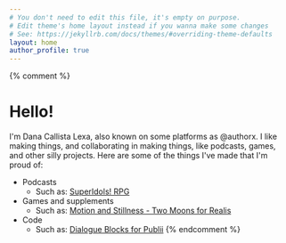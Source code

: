 ```yaml
---
# You don't need to edit this file, it's empty on purpose.
# Edit theme's home layout instead if you wanna make some changes
# See: https://jekyllrb.com/docs/themes/#overriding-theme-defaults
layout: home
author_profile: true
---
```

{% comment %}
# Hello!
I'm Dana Callista Lexa, also known on some platforms as @authorx. I like making things, and collaborating in making things, like podcasts, games, and other silly projects. Here are some of the things I've made that I'm proud of:

* Podcasts
    * Such as: [SuperIdols! RPG](https://superidolsrpg.wordpress.com/)
* Games and supplements
    * Such as: [Motion and Stillness - Two Moons for Realis](https://author-x.itch.io/motion-and-stillness)
* Code
    * Such as: [Dialogue Blocks for Publii](https://github.com/AuthorX/PubliiDialogueBlocks)
{% endcomment %}